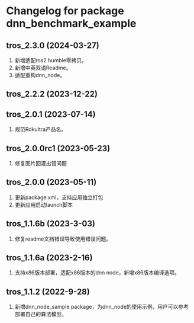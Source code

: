 # Changelog for package dnn_benchmark_example

tros_2.3.0 (2024-03-27)
------------------
1. 新增适配ros2 humble零拷贝。
2. 新增中英双语Readme。
3. 适配重构dnn_node。

tros_2.2.2 (2023-12-22)
------------------

tros_2.0.1 (2023-07-14)
------------------
1. 规范Rdkultra产品名。

tros_2.0.0rc1 (2023-05-23)
------------------
1. 修复图片回灌出错问题


tros_2.0.0 (2023-05-11)
------------------
1. 更新package.xml，支持应用独立打包
2. 更新应用启动launch脚本


tros_1.1.6b (2023-3-03)
------------------
1. 修复readme文档错误导致使用错误问题。


tros_1.1.6a (2023-2-16)
------------------
1. 支持x86版本部署，适配x86版本的dnn node，新增x86版本编译选项。


tros_1.1.2 (2022-9-28)
------------------
1. 新增dnn_node_sample package，为dnn_node的使用示例，用户可以参考部署自己的算法模型。
